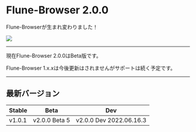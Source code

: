 # Flune-Browser 2.0.0
Flune-Browserが生まれ変わりました！

![](https://user-images.githubusercontent.com/84224913/174464294-038c0317-822b-40ba-8d04-fb6c61d2b782.png)


---

現在Flune-Browser 2.0.0はBeta版です。

Flune-Browser 1.x.xは今後更新はされませんがサポートは続く予定です。

---

## 最新バージョン
|Stable|     Beta    |          Dev          |
|------|-------------|-----------------------|
|v1.0.1|v2.0.0 Beta 5|v2.0.0 Dev 2022.06.16.3|
